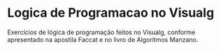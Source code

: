 # Logica de Programacao no Visualg
Exercícios de lógica de programação feitos no Visualg, conforme apresentado na apostila Faccat e no livro de Algoritmos Manzano.
